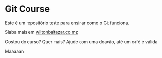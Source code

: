 # Git Course

Este é um repositório teste para ensinar como o Git funciona.

Siaba mais em [wiltonbaltazar.co.mz](http://wiltonbaltazar.co.mz)

Gostou do curso? Quer mais? Ajude com uma doação, até um café é válida

Maaaaan
